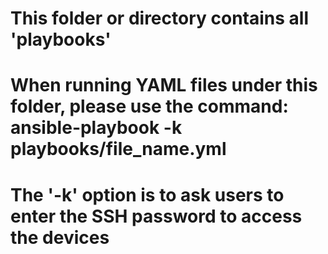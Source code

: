 # This folder or directory contains all 'playbooks'
# When running YAML files under this folder, please use the command: **ansible-playbook -k playbooks/file_name.yml**
# The '-k' option is to ask users to enter the SSH password to access the devices
